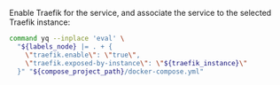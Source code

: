 Enable Traefik for the service, and associate the service to the selected
Traefik instance:

```bash
command yq --inplace 'eval' \
  "${labels_node} |= . + {
    \"traefik.enable\": \"true\",
    \"traefik.exposed-by-instance\": \"${traefik_instance}\"
  }" "${compose_project_path}/docker-compose.yml"
```

